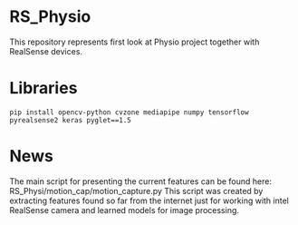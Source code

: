 # RS_Physio
This repository represents first look at Physio project together with RealSense devices.

# Libraries
```
pip install opencv-python cvzone mediapipe numpy tensorflow pyrealsense2 keras pyglet==1.5
```

# News
The main script for presenting the current features can be found here: RS_Physi/motion_cap/motion_capture.py
This script was created by extracting features found so far from the internet just for working with intel RealSense camera and learned models for image processing.